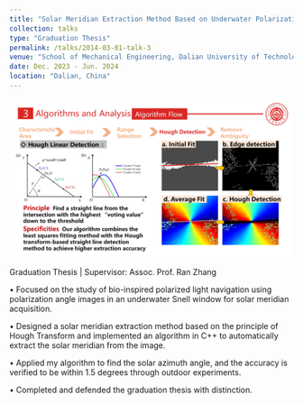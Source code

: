 ```yaml
---
title: "Solar Meridian Extraction Method Based on Underwater Polarization"
collection: talks
type: "Graduation Thesis"
permalink: /talks/2014-03-01-talk-3
venue: "School of Mechanical Engineering, Dalian University of Technology"
date: Dec. 2023 - Jun. 2024
location: "Dalian, China"
---
```


<img src='/images/research3.png'>

Graduation Thesis | Supervisor: Assoc. Prof. Ran Zhang

•	Focused on the study of bio-inspired polarized light navigation using polarization angle images in an underwater Snell window for solar meridian acquisition.

•	Designed a solar meridian extraction method based on the principle of Hough Transform and implemented an algorithm in C++ to automatically extract the solar meridian from the image.

•	Applied my algorithm to find the solar azimuth angle, and the accuracy is verified to be within 1.5 degrees through outdoor experiments.

•	Completed and defended the graduation thesis with distinction.

